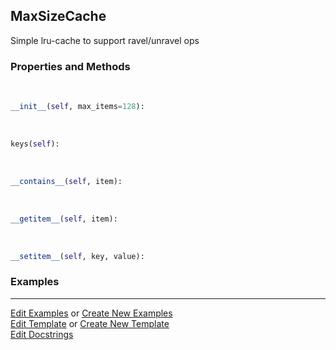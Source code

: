 ## <a id="McUtils.Scaffolding.Caches.MaxSizeCache">MaxSizeCache</a>
Simple lru-cache to support ravel/unravel ops

### Properties and Methods
<a id="McUtils.Scaffolding.Caches.MaxSizeCache.__init__" class="docs-object-method">&nbsp;</a>
```python
__init__(self, max_items=128): 
```

<a id="McUtils.Scaffolding.Caches.MaxSizeCache.keys" class="docs-object-method">&nbsp;</a>
```python
keys(self): 
```

<a id="McUtils.Scaffolding.Caches.MaxSizeCache.__contains__" class="docs-object-method">&nbsp;</a>
```python
__contains__(self, item): 
```

<a id="McUtils.Scaffolding.Caches.MaxSizeCache.__getitem__" class="docs-object-method">&nbsp;</a>
```python
__getitem__(self, item): 
```

<a id="McUtils.Scaffolding.Caches.MaxSizeCache.__setitem__" class="docs-object-method">&nbsp;</a>
```python
__setitem__(self, key, value): 
```

### Examples




___

[Edit Examples](https://github.com/McCoyGroup/McUtils/edit/edit/ci/examples/ci/docs/McUtils/Scaffolding/Caches/MaxSizeCache.md) or 
[Create New Examples](https://github.com/McCoyGroup/McUtils/new/edit/?filename=ci/examples/ci/docs/McUtils/Scaffolding/Caches/MaxSizeCache.md) <br/>
[Edit Template](https://github.com/McCoyGroup/McUtils/edit/edit/ci/docs/ci/docs/McUtils/Scaffolding/Caches/MaxSizeCache.md) or 
[Create New Template](https://github.com/McCoyGroup/McUtils/new/edit/?filename=ci/docs/templates/ci/docs/McUtils/Scaffolding/Caches/MaxSizeCache.md) <br/>
[Edit Docstrings](https://github.com/McCoyGroup/McUtils/edit/edit/McUtils/Scaffolding/Caches.py?message=Update%20Docs)